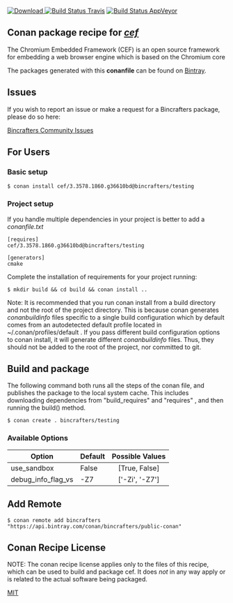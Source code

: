 [![Download](https://api.bintray.com/packages/bincrafters/public-conan/cef%3Abincrafters/images/download.svg) ](https://bintray.com/bincrafters/public-conan/cef%3Abincrafters/_latestVersion)
[![Build Status Travis](https://travis-ci.com/bincrafters/conan-cef.svg?branch=testing%2F3.3578.1860.g36610bd)](https://travis-ci.com/bincrafters/conan-cef)
[![Build Status AppVeyor](https://ci.appveyor.com/api/projects/status/github/bincrafters/conan-cef?branch=testing%2F3.3578.1860.g36610bd&svg=true)](https://ci.appveyor.com/project/bincrafters/conan-cef)

## Conan package recipe for [*cef*](https://bitbucket.org/chromiumembedded/cef)

The Chromium Embedded Framework (CEF) is an open source framework for embedding a web browser engine which is based on the Chromium core

The packages generated with this **conanfile** can be found on [Bintray](https://bintray.com/bincrafters/public-conan/cef%3Abincrafters).


## Issues

If you wish to report an issue or make a request for a Bincrafters package, please do so here:

[Bincrafters Community Issues](https://github.com/bincrafters/community/issues)


## For Users

### Basic setup

    $ conan install cef/3.3578.1860.g36610bd@bincrafters/testing

### Project setup

If you handle multiple dependencies in your project is better to add a *conanfile.txt*

    [requires]
    cef/3.3578.1860.g36610bd@bincrafters/testing

    [generators]
    cmake

Complete the installation of requirements for your project running:

    $ mkdir build && cd build && conan install ..

Note: It is recommended that you run conan install from a build directory and not the root of the project directory.  This is because conan generates *conanbuildinfo* files specific to a single build configuration which by default comes from an autodetected default profile located in ~/.conan/profiles/default .  If you pass different build configuration options to conan install, it will generate different *conanbuildinfo* files.  Thus, they should not be added to the root of the project, nor committed to git.


## Build and package

The following command both runs all the steps of the conan file, and publishes the package to the local system cache.  This includes downloading dependencies from "build_requires" and "requires" , and then running the build() method.

    $ conan create . bincrafters/testing


### Available Options
| Option        | Default | Possible Values  |
| ------------- |:----------------- |:------------:|
| use_sandbox      | False |  [True, False] |
| debug_info_flag_vs      | -Z7 |  ['-Zi', '-Z7'] |


## Add Remote

    $ conan remote add bincrafters "https://api.bintray.com/conan/bincrafters/public-conan"


## Conan Recipe License

NOTE: The conan recipe license applies only to the files of this recipe, which can be used to build and package cef.
It does *not* in any way apply or is related to the actual software being packaged.

[MIT](https://github.com/bincrafters/conan-cef/blob/testing/3.3578.1860.g36610bd/LICENSE.md)
